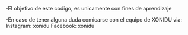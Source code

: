 -El objetivo de este codigo, es unicamente con fines de aprendizaje

-En caso de tener alguna duda comicarse con el equipo de XONIDU via:
  Instagram: xonidu
  Facebook: xonidu
